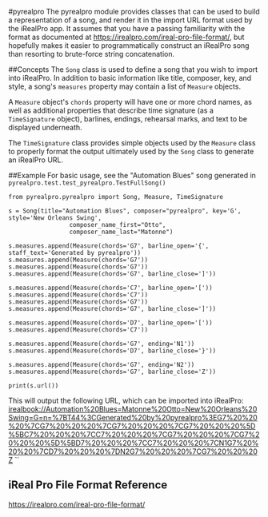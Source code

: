 #pyrealpro
The pyrealpro module provides classes that can be used to build a representation of a song, and render it in the import
URL format used by the iRealPro app.  It assumes that you have a passing familiarity with the format as documented at
https://irealpro.com/ireal-pro-file-format/, but hopefully makes it easier to programmatically construct an iRealPro
song than resorting to brute-force string concatenation.

##Concepts
The `Song` class is used to define a song that you wish to import into iRealPro. In addition to basic information like
title, composer, key, and style, a song's `measures` property may contain a list of `Measure` objects.

A `Measure` object's `chords` property will have one or more chord names, as well as additional properties that describe
time signature (as a `TimeSignature` object), barlines, endings, rehearsal marks, and text to be displayed underneath.

The `TimeSignature` class provides simple objects used by the `Measure` class to properly format the output ultimately
used by the `Song` class to generate an iRealPro URL.

##Example
For basic usage, see the "Automation Blues" song generated in `pyrealpro.test.test_pyrealpro.TestFullSong()`

```
from pyrealpro.pyrealpro import Song, Measure, TimeSignature

s = Song(title="Automation Blues", composer="pyrealpro", key='G', style='New Orleans Swing',
                 composer_name_first="Otto",
                 composer_name_last="Matonne")

s.measures.append(Measure(chords='G7', barline_open='{', staff_text='Generated by pyrealpro'))
s.measures.append(Measure(chords='G7'))
s.measures.append(Measure(chords='G7'))
s.measures.append(Measure(chords='G7', barline_close=']'))

s.measures.append(Measure(chords='C7', barline_open='['))
s.measures.append(Measure(chords='C7'))
s.measures.append(Measure(chords='G7'))
s.measures.append(Measure(chords='G7', barline_close=']'))

s.measures.append(Measure(chords='D7', barline_open='['))
s.measures.append(Measure(chords='C7'))

s.measures.append(Measure(chords='G7', ending='N1'))
s.measures.append(Measure(chords='D7', barline_close='}'))

s.measures.append(Measure(chords='G7', ending='N2'))
s.measures.append(Measure(chords='G7', barline_close='Z'))

print(s.url())
```

This will output the following URL, which can be imported into iRealPro:
<irealbook://Automation%20Blues=Matonne%20Otto=New%20Orleans%20Swing=G=n=%7BT44%3CGenerated%20by%20pyrealpro%3EG7%20%20%20%7CG7%20%20%20%7CG7%20%20%20%7CG7%20%20%20%5D%5BC7%20%20%20%7CC7%20%20%20%7CG7%20%20%20%7CG7%20%20%20%5D%5BD7%20%20%20%7CC7%20%20%20%7CN1G7%20%20%20%7CD7%20%20%20%7DN2G7%20%20%20%7CG7%20%20%20Z>
``

## iReal Pro File Format Reference
<https://irealpro.com/ireal-pro-file-format/>

